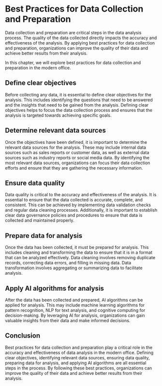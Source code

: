 Best Practices for Data Collection and Preparation
=========================================================================================================================

Data collection and preparation are critical steps in the data analysis process. The quality of the data collected directly impacts the accuracy and effectiveness of the analysis. By applying best practices for data collection and preparation, organizations can improve the quality of their data and achieve better results from their analysis.

In this chapter, we will explore best practices for data collection and preparation in the modern office.

Define clear objectives
-----------------------

Before collecting any data, it is essential to define clear objectives for the analysis. This includes identifying the questions that need to be answered and the insights that need to be gained from the analysis. Defining clear objectives helps to focus the data collection process and ensures that the analysis is targeted towards achieving specific goals.

Determine relevant data sources
-------------------------------

Once the objectives have been defined, it is important to determine the relevant data sources for the analysis. These may include internal data sources such as sales reports or customer data, as well as external data sources such as industry reports or social media data. By identifying the most relevant data sources, organizations can focus their data collection efforts and ensure that they are gathering the necessary information.

Ensure data quality
-------------------

Data quality is critical to the accuracy and effectiveness of the analysis. It is essential to ensure that the data collected is accurate, complete, and consistent. This can be achieved by implementing data validation checks and regular data cleaning processes. Additionally, it is important to establish clear data governance policies and procedures to ensure that data is collected and maintained properly.

Prepare data for analysis
-------------------------

Once the data has been collected, it must be prepared for analysis. This includes cleaning and transforming the data to ensure that it is in a format that can be analyzed effectively. Data cleaning involves removing duplicate records, correcting data errors, and filling in missing data. Data transformation involves aggregating or summarizing data to facilitate analysis.

Apply AI algorithms for analysis
--------------------------------

After the data has been collected and prepared, AI algorithms can be applied for analysis. This may include machine learning algorithms for pattern recognition, NLP for text analysis, and cognitive computing for decision-making. By leveraging AI for analysis, organizations can gain valuable insights from their data and make informed decisions.

Conclusion
----------

Best practices for data collection and preparation play a critical role in the accuracy and effectiveness of data analysis in the modern office. Defining clear objectives, identifying relevant data sources, ensuring data quality, preparing data for analysis, and applying AI algorithms are all essential steps in the process. By following these best practices, organizations can improve the quality of their data and achieve better results from their analysis.
